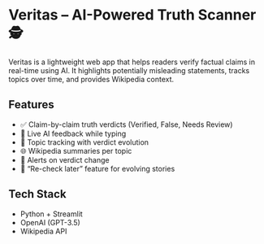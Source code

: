 # Veritas – AI-Powered Truth Scanner 🕵️

Veritas is a lightweight web app that helps readers verify factual claims in real-time using AI. It highlights potentially misleading statements, tracks topics over time, and provides Wikipedia context.

## Features
- ✅ Claim-by-claim truth verdicts (Verified, False, Needs Review)
- 🔁 Live AI feedback while typing
- 📌 Topic tracking with verdict evolution
- 🌐 Wikipedia summaries per topic
- 🔔 Alerts on verdict change
- 🔁 “Re-check later” feature for evolving stories

## Tech Stack
- Python + Streamlit
- OpenAI (GPT-3.5)
- Wikipedia API
